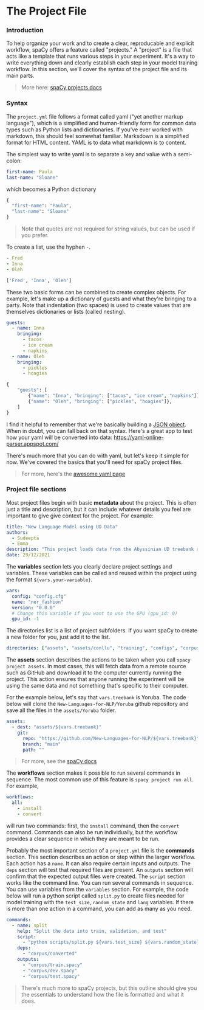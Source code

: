 The Project File
=======================

### Introduction

To help organize your work and to create a clear, reproducable and explicit workflow, spaCy offers a feature called "projects." A "project" is a file that acts like a template that runs various steps in your experiment. It's a way to write everything down and clearly establish each step in your model training workflow. In this section, we'll cover the syntax of the project file and its main parts.  

> More here: [spaCy projects docs](https://spacy.io/usage/projects)

### Syntax

The `project.yml` file follows a format called yaml ("yet another markup language"), which is a simplified and human-friendly form for common data types such as Python lists and dictionaries. If you've ever worked with markdown, this should feel somewhat familiar. Marksdown is a simplified format for HTML content. YAML is to data what markdown is to content. 

The simplest way to write yaml is to separate a key and value with a semi-colon:
```yaml
first-name: Paula
last-name: "Sloane"
```
which becomes a Python dictionary
```python
{
  "first-name": "Paula", 
  "last-name": "Sloane"
}
```

> Note that quotes are not required for string values, but can be used if you prefer.

To create a list, use the hyphen `-`.
```yaml
- Fred
- Inna
- Oleh 
```
```python 
['Fred', 'Inna', 'Oleh']
```

These two basic forms can be combined to create complex objects. For example, let's make up a dictionary of guests and what they're bringing to a party. Note that indentation (two spaces) is used to create values that are themselves dictionaries or lists (called nesting).   
```yaml
guests:
  - name: Inna
    bringing:
      - tacos
      - ice cream
      - napkins
  - name: Oleh
    bringing:
      - pickles
      - hoagies  
```
```python
{
    "guests": [
        {"name": "Inna", "bringing": ["tacos", "ice cream", "napkins"]},
        {"name": "Oleh", "bringing": ["pickles", "hoagies"]},
    ]
}
```

I find it helpful to remember that we're basically building a [JSON object](https://new-languages-for-nlp.github.io/course-materials/prep/data.html). When in doubt, you can fall back on that syntax. Here's a great app to test how your yaml will be converted into data: https://yaml-online-parser.appspot.com/  

There's much more that you can do with yaml, but let's keep it simple for now. We've covered the basics that you'll need for spaCy project files.  

> For more, here's the [awesome yaml page](https://github.com/dreftymac/awesome-yaml)  


### Project file sections

Most project files begin with basic **metadata** about the project.  This is often just a title and description, but it can include whatever details you feel are important to give give context for the project. For example:

```yaml
title: "New Language Model using UD Data"
authors: 
  - Sudeepta
  - Emma
description: "This project loads data from the Abyssinian UD treebank and trains a language model with a tagger and parser."
date: 29/12/2021
```

The **variables** section lets you clearly declare project settings and variables. These variables can be called and reused within the project using the format `${vars.your-variable}`. 

```yaml
vars:
  config: "config.cfg"
  name: "ner_fashion"
  version: "0.0.0"
  # Change this variable if you want to use the GPU (gpu_id: 0)
  gpu_id: -1
```

The directories list is a list of project subfolders.  If you want spaCy to create a new folder for you, just add it to the list.  

```yaml
directories: ["assets", "assets/conllu", "training", "configs", "corpus", "packages"]
```


The **assets** section describes the actions to be taken when you call `spacy project assets`. In most cases, this will fetch data from a remote source such as GitHub and download it to the computer currently running the project. This action ensures that anyone running the experiment will be using the same data and not something that's specific to their computer. 

For the example below, let's say that `vars.treebank` is Yoruba. The code below will clone the `New-Languages-for-NLP/Yoruba` github repository and save all the files in the `assets/Yoruba` folder. 
```yaml
assets:
  - dest: "assets/${vars.treebank}"
    git:
      repo: "https://github.com/New-Languages-for-NLP/${vars.treebank}"
      branch: "main"
      path: ""

```
> For more, see the [spaCy docs](https://spacy.io/usage/projects#data-assets)  

The **workflows** section makes it possible to run several commands in sequence. The most common use of this feature is `spacy project run all`. For example, 

```yaml
workflows:
  all:
    - install
    - convert
```
will run two commands: first, the `install` command, then the `convert` command.  Commands can also be run individually, but the workflow provides a clear sequence in which they are meant to be run.   


Probably the most important section of a `project.yml` file is the **commands** section. This section describes an action or step within the larger workflow. Each action has a `name`. It can also require certain inputs and outputs.  The `deps` section will test that required files are present.  An `outputs` section will confirm that the expected output files were created.  The `script` section works like the command line. You can run several commands in sequence. You can use variables from the `variables` section.  For example, the code below will run a python script called `split.py` to create files needed for model training with the `test_size`, `random_state` and `lang` variables. If there is more than one action in a command, you can add as many as you need. 

```yaml
commands:
  - name: split
    help: "Split the data into train, validation, and test"
    script: 
      - "python scripts/split.py ${vars.test_size} ${vars.random_state} ${vars.lang}"
    deps:
      - "corpus/converted"
    outputs:
      - "corpus/train.spacy"
      - "corpus/dev.spacy"
      - "corpus/test.spacy"
```      

> There's much more to spaCy projects, but this outline should give you the essentials to understand how the file is formatted and what it does. 
